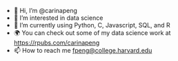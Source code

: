 - 👋 Hi, I’m @carinapeng
- 👀 I’m interested in data science
- 🌱 I’m currently using Python, C, Javascript, SQL, and R
- 🌍 You can check out some of my data science work at https://rpubs.com/carinapeng
- 📫 How to reach me fpeng@college.harvard.edu

<!---
carinapeng/carinapeng is a ✨ special ✨ repository because its `README.md` (this file) appears on your GitHub profile.
You can click the Preview link to take a look at your changes.
--->
